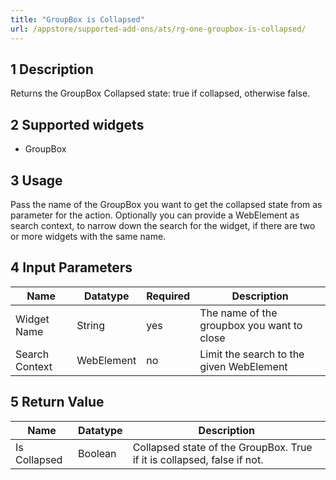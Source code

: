 ```yaml
---
title: "GroupBox is Collapsed"
url: /appstore/supported-add-ons/ats/rg-one-groupbox-is-collapsed/
---
```


## 1 Description

Returns the GroupBox Collapsed state: true if collapsed, otherwise false.

## 2 Supported widgets

* GroupBox

## 3 Usage

Pass the name of the GroupBox you want to get the collapsed state from as parameter for the action.
Optionally you can provide a WebElement as search context, to narrow down the search for the widget, if there are two or more widgets with the same name.

## 4 Input Parameters

Name | Datatype | Required | Description
--- | --- | --- | ---
Widget Name | String | yes | The name of the groupbox you want to close
Search Context | WebElement | no | Limit the search to the given WebElement

## 5 Return Value

Name | Datatype | Description
--- | --- | ---
Is Collapsed | Boolean | Collapsed state of the GroupBox. True if it is collapsed, false if not.
